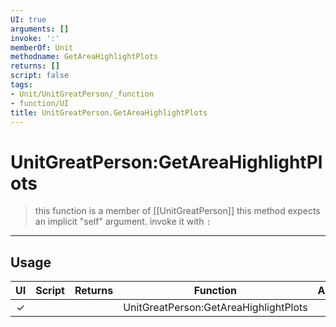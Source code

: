 ```yaml
---
UI: true
arguments: []
invoke: ':'
memberOf: Unit
methodname: GetAreaHighlightPlots
returns: []
script: false
tags:
- Unit/UnitGreatPerson/_function
- function/UI
title: UnitGreatPerson.GetAreaHighlightPlots
---
```

# UnitGreatPerson:GetAreaHighlightPlots
> this function is a member of [[UnitGreatPerson]]
> this method expects an implicit "self" argument. invoke it with `:`
-----
## Usage
|  UI | Script | Returns | Function | Arguments |
|:---:|:------:|-------:|:--------:|:---------|
|✓| ||UnitGreatPerson:GetAreaHighlightPlots||
